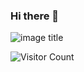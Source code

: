 ### Hi there 👋

![image title](https://rushter.com/counter.svg)

![Visitor Count](https://profile-counter.glitch.me/{AchrafBella}/count.svg)

<!--
**AchrafBella/AchrafBella** is a ✨ _special_ ✨ repository because its `README.md` (this file) appears on your GitHub profile.

Here are some ideas to get you started:

- 🔭 I’m currently working on ...
- 🌱 I’m currently learning ...
- 👯 I’m looking to collaborate on ...
- 🤔 I’m looking for help with ...
- 💬 Ask me about ...
- 📫 How to reach me: ...
- 😄 Pronouns: ...
- ⚡ Fun fact: ...
-->
